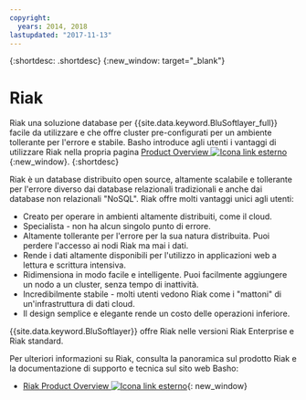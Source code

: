 ```yaml
---
copyright:
  years: 2014, 2018
lastupdated: "2017-11-13"
---
```


{:shortdesc: .shortdesc}
{:new_window: target="_blank"}

# Riak

Riak  una soluzione database per {{site.data.keyword.BluSoftlayer_full}} facile da utilizzare e che offre cluster pre-configurati per un ambiente tollerante per l'errore e stabile. Basho introduce agli utenti i vantaggi di utilizzare Riak nella propria pagina [Product Overview ![Icona link esterno](../../icons/launch-glyph.svg "Icona link esterno")](http://basho.com/products/riak-overview/){:new_window}.
{:shortdesc}

Riak è un database distribuito open source, altamente scalabile e tollerante per l'errore diverso dai database relazionali tradizionali e anche dai database non relazionali "NoSQL". Riak offre molti vantaggi unici agli utenti:

* Creato per operare in ambienti altamente distribuiti, come il cloud.
* Specialista - non ha alcun singolo punto di errore.
* Altamente tollerante per l'errore per la sua natura distribuita. Puoi perdere l'accesso ai nodi Riak ma mai i dati.
* Rende i dati altamente disponibili per l'utilizzo in applicazioni web a lettura e scrittura intensiva.
* Ridimensiona in modo facile e intelligente. Puoi facilmente aggiungere un nodo a un cluster, senza tempo di inattività.
* Incredibilmente stabile - molti utenti vedono Riak come i "mattoni" di un'infrastruttura di dati cloud.
* Il design semplice e elegante rende un costo delle operazioni inferiore.

{{site.data.keyword.BluSoftlayer}} offre Riak nelle versioni Riak Enterprise e Riak standard.

Per ulteriori informazioni su Riak, consulta la panoramica sul prodotto Riak e la documentazione di supporto e tecnica sul sito web Basho:

* [Riak Product Overview ![Icona link esterno](../../icons/launch-glyph.svg "Icona link esterno")](http://basho.com/products/riak-overview/){: new_window}

